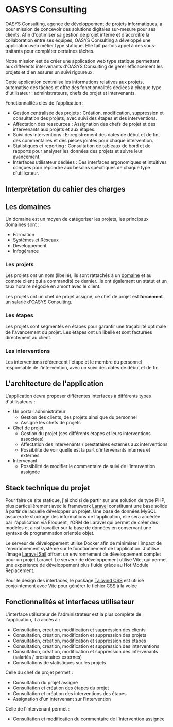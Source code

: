 # OASYS Consulting

OASYS Consulting, agence de développement de projets informatiques, a pour mission de concevoir des solutions digitales sur-mesure pour ses clients. Afin d'optimiser sa gestion de projet interne et d'accroître la collaboration entre ses équipes, OASYS Consulting a développé une application web métier type statique. Elle fait parfois appel à des sous-traitants pour compléter certaines tâches.

Notre mission est de créer une application web type statique permettant aux différents intervenants d'OASYS Consulting de gérer efficacement les projets et d'en assurer un suivi rigoureux.

Cette application centralise les informations relatives aux projets, automatise des tâches et offre des fonctionnalités dédiées à chaque type d'utilisateur : administrateurs, chefs de projet et intervenants.

Fonctionnalités clés de l'application :

- Gestion centralisée des projets : Création, modification, suppression et consultation des projets, avec suivi des étapes et des interventions.
- Affectation des ressources : Assignation des chefs de projet et des intervenants aux projets et aux étapes.
- Suivi des interventions : Enregistrement des dates de début et de fin, des commentaires et des pièces jointes pour chaque intervention.
- Statistiques et reporting : Consultation de tableaux de bord et de rapports pour analyser les données des projets et suivre leur avancement.
- Interfaces utilisateur dédiées : Des interfaces ergonomiques et intuitives conçues pour répondre aux besoins spécifiques de chaque type d'utilisateur.

## Interprétation du cahier des charges

## Les domaines

Un domaine est un moyen de catégoriser les projets, les principaux domaines sont :
 - Formation
 - Systèmes et Réseaux
 - Développement
 - Infogérance

### Les projets

Les projets ont un nom (libellé), ils sont rattachés à un [domaine](#les-domaines) et au compte client qui a commandité ce dernier. Ils ont également un statut et un taux horaire négocié en amont avec le client.

Les projets ont un chef de projet assigné, ce chef de projet est **forcément** un salarié d'OASYS Consulting.

### Les étapes

Les projets sont segmentés en étapes pour garantir une traçabilité optimale de l'avancement du projet. Les étapes ont un libellé et sont facturées directement au client.

### Les interventions

Les interventions référencent l'étape et le membre du personnel responsable de l'intervention, avec un suivi des dates de début et de fin

## L'architecture de l'application

L'application devra proposer différentes interfaces à différents types d'utilisateurs :

 - Un portail administrateur
    - Gestion des clients, des projets ainsi que du personnel
    - Assigne les chefs de projets
 - Chef de projet
    - Gestion du projet (ses différents étapes et leurs interventions associées)
    - Affectation des intervenants / prestataires externes aux interventions
    - Possibilité de voir quelle est la part d'intervenants internes et externes
 - Intervenant
    - Possibilité de modifier le commentaire de suivi de l'intervention assignée

## Stack technique du projet

Pour faire ce site statique, j'ai choisi de partir sur une solution de type PHP, plus particulièrement avec le framework [Laravel](https://laravel.com/) constituant une base solide à partir de laquelle développer
un projet. Une base de données MySQL assurera le stockage des informations de l'application, elle sera accédée par l'application via Eloquent, l'ORM de Laravel qui permet de créer des modèles
et ainsi travailler sur la base de données en conservant une syntaxe de programmation orientée objet.

Le serveur de développement utilise Docker afin de minimiser l'impact de l'environnement système sur le fonctionnement de l'application. J'utilise l'image [Laravel Sail](https://laravel.com/docs/10.x/sail#installation)
offrant un environnement de développement complet pour un projet Laravel. Le serveur de développement utilise Vite, qui permet une expérience de développement plus fluide grâce au Hot Module Replacement.

Pour le design des interfaces, le package [Tailwind CSS](https://tailwindcss.com/) est utilisé conjointement avec Vite pour générer le fichier CSS à la volée

## Fonctionnalités et interfaces utilisateur

L'interface utilisateur de l'administrateur est la plus complète de l'application, il a accès à :
- Consultation, création, modification et suppression des clients
- Consultation, création, modification et suppression des projets
- Consultation, création, modification et suppression des étapes
- Consultation, création, modification et suppression des interventions
- Consultation, création, modification et suppression des intervenants (salariés / prestataires externes)
- Consultations de statistiques sur les projets

Celle du chef de projet permet :
 - Consultation du projet assigné
 - Consultation et création des étapes du projet
 - Consultation et création des interventions des étapes
 - Assignation d'un intervenant sur l'intervention

Celle de l'intervenant permet :
 - Consultation et modification du commentaire de l'intervention assignée
